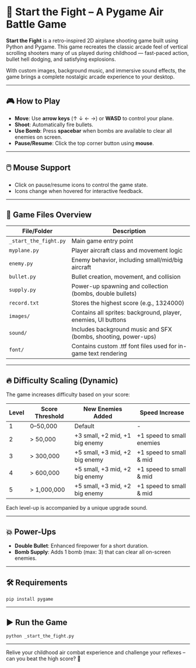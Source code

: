 # 🚀 Start the Fight – A Pygame Air Battle Game

**Start the Fight** is a retro-inspired 2D airplane shooting game built using Python and Pygame. This game recreates the classic arcade feel of vertical 
        scrolling shooters many of us played during childhood — fast-paced action, bullet hell dodging, and satisfying explosions.

With custom images, background music, and immersive sound effects, the game brings a complete nostalgic arcade experience to your desktop.

---

## 🎮 How to Play

- **Move**: Use **arrow keys** (↑ ↓ ← →) or **WASD** to control your plane.
- **Shoot**: Automatically fire bullets.
- **Use Bomb**: Press **spacebar** when bombs are available to clear all enemies on screen.
- **Pause/Resume**: Click the top corner button using **mouse**.

---

## 🖱️ Mouse Support

- Click on pause/resume icons to control the game state.
- Icons change when hovered for interactive feedback.

---

## 🧩 Game Files Overview

| File/Folder | Description |
|-------------|-------------|
| `_start_the_fight.py` | Main game entry point |
| `myplane.py` | Player aircraft class and movement logic |
| `enemy.py` | Enemy behavior, including small/mid/big aircraft |
| `bullet.py` | Bullet creation, movement, and collision |
| `supply.py` | Power-up spawning and collection (bombs, double bullets) |
| `record.txt` | Stores the highest score (e.g., 1324000) |
| `images/` | Contains all sprites: background, player, enemies, UI buttons |
| `sound/` | Includes background music and SFX (bombs, shooting, power-ups) |
| `font/` | Contains custom .ttf font files used for in-game text rendering |

---

## 🔥 Difficulty Scaling (Dynamic)

The game increases difficulty based on your score:

| Level | Score Threshold | New Enemies Added                        | Speed Increase                |
|-------|------------------|------------------------------------------|-------------------------------|
| 1     | 0–50,000         | Default                                   | -                             |
| 2     | > 50,000         | +3 small, +2 mid, +1 big enemy            | +1 speed to small enemies     |
| 3     | > 300,000        | +5 small, +3 mid, +2 big enemy            | +1 speed to small & mid       |
| 4     | > 600,000        | +5 small, +3 mid, +2 big enemy            | +1 speed to small & mid       |
| 5     | > 1,000,000      | +5 small, +3 mid, +2 big enemy            | +1 speed to small & mid       |

Each level-up is accompanied by a unique upgrade sound.

---

## 💥 Power-Ups

- **Double Bullet**: Enhanced firepower for a short duration.
- **Bomb Supply**: Adds 1 bomb (max: 3) that can clear all on-screen enemies.

---

## 🛠 Requirements

```
pip install pygame
```

---

## ▶️ Run the Game

```
python _start_the_fight.py
```

---


Relive your childhood air combat experience and challenge your reflexes – can you beat the high score? 🎯
